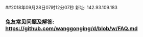 ##2018年09月28日07时12分07秒 新址: 142.93.109.183
### 兔友常见问题及解答: https://github.com/wanggonging/d/blob/w/FAQ.md
